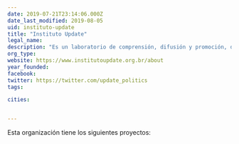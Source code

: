 ```yaml
---
date: 2019-07-21T23:14:06.000Z
date_last_modified: 2019-08-05
uid: instituto-update
title: "Instituto Update"
legal_name: 
description: "Es un laboratorio de comprensión, difusión y promoción, de intercambio entre actores del campo, en busca de una América Latina más democrática, con prácticas políticas renovadas y más participativas, organizaciones e individuos más actuantes, para la construcción de sociedades menos desiguales, más justas y más inclusivas."
org_type: 
website: https://www.institutoupdate.org.br/about
year_founded: 
facebook: 
twitter: https://twitter.com/update_politics
tags:

cities: 


---
```


Esta organización tiene los siguientes proyectos:


